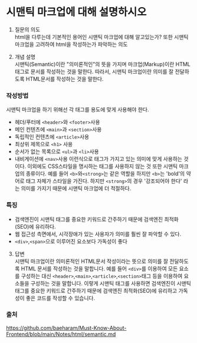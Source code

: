 # 시맨틱 마크업에 대해 설명하시오

1. 질문의 의도  
   html을 다루는데 기본적인 용어인 시맨틱 마크업에 대해 알고있는가? 또한 시맨틱 마크업을 고려하여 html을 작성하는가 파악하는 의도

2. 개념 설명  
   시맨틱(Semantic)이란 "의미론적인"의 뜻을 가지며 마크업(Markup)이란 HTML 태그로 문서를 작성하는 것을 말한다. 따라서, 시맨틱 마크업이란 의미를 잘 전달하도록 HTML문서를 작성하는 것을 말한다.

### 작성방법

시맨틱 마크업을 하기 위해선 각 태그를 용도에 맞게 사용해야 한다.

- 헤더/푸터에 `<header>`와 `<footer>`사용
- 메인 컨텐츠에 `<main>`과 `<section>`사용
- 독립적인 컨텐츠에 `<article>`사용
- 최상위 제목으로 `<h1>` 사용
- 순서가 없는 목록으로 `<ul>`과 `<li>`사용
- 내비게이션에 `<nav>`사용
  이런식으로 태그가 가지고 있는 의미에 맞게 사용하는 것이다. 이외에도 CSS스타일을 명시하는 태그를 사용하지 않는 것 또한 시맨틱 마크업의 종류이다. 예를 들어 `<b>`와`<strong>`는 같은 역할을 하지만 `<b>`는 'bold'의 약어로 태그 자체가 스타일을 가진다. 하지만 `<strong>`의 경우 '강조되어야 한다' 라는 의미를 가지기 때문에 시맨틱 마크업에 더 적절하다.

### 특징

- 검색엔진이 시맨틱 태그를 중요한 키워드로 간주하기 때문에 검색엔진 최적화(SEO)에 유리하다.
- 웹 접근성 측면에서, 시각장애가 있는 사용자가 의미를 훨씬 잘 파악할 수 있다.
- `<div>`,`<span>`으로 이루어진 요소보다 가독성이 좋다

3. 답변  
   시맨틱 마크업이란 의미론적인 HTML문서 작성이라는 뜻으로 의미를 잘 전달하도록 HTML 문서를 작성하는 것을 말합니다. 예를 들어 `<div>`를 이용하여 모든 요소를 구성하는 대신 `<header>`,`<main>`,`<article>`,`<section>`태그 등을 이용하여 요소들을 구성하는 것을 말합니다. 이렇게 시맨틱 태그를 사용하면 검색엔진이 시맨틱 태그를 중요한 키워드로 간주하기 때문에 검색엔진 최적화(SEO)에 유리하고 가독성이 좋은 코드를 작성할 수 있습니다.

### 출처

https://github.com/baeharam/Must-Know-About-Frontend/blob/main/Notes/html/semantic.md
